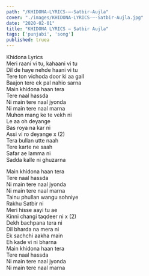 ```yaml
---
path: "/KHIDONA-LYRICS-–-Satbir-Aujla"
cover: "./images/KHIDONA-LYRICS-–-Satbir-Aujla.jpg"
date: "2020-02-01"
title: "KHIDONA LYRICS – Satbir Aujla"
tags: ['punjabi', 'song']
published: truea
---
```

  
Khidona Lyrics  
Meri raani vi tu, kahaani vi tu  
Dil de haye nehde haani vi tu  
Tere ton vichoda door ki aa gall  
Baajon tere ek pal nahio sarna  
Main khidona haan tera  
Tere naal hassda  
Ni main tere naal jyonda  
Ni main tere naal marna  
Muhon mang ke te vekh ni  
Le aa oh deyange  
Bas roya na kar ni  
Assi vi ro deyange x (2)  
Tera bullan utte naah  
Tere karte ne saah  
Safar ae lamma ni  
Sadda kalle ni ghuzarna  
  
  
  
  
  
  
Main khidona haan tera  
Tere naal hassda  
Ni main tere naal jyonda  
Ni main tere naal marna  
Tainu phullan wangu sohniye  
Rakhu Satbir ni  
Meri hisse aayi tu ae  
Kinni changi taqdeer ni x (2)  
Dekh bachpana tera ni  
Dil bharda na mera ni  
Ek sachchi aakha main  
Eh kade vi ni bharna  
Main khidona haan tera  
Tere naal hassda  
Ni main tere naal jyonda  
Ni main tere naal marna  
